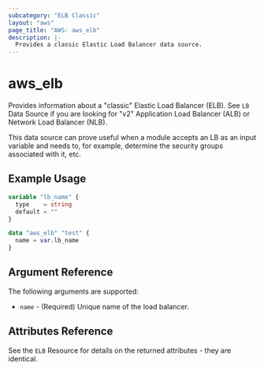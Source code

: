 ```yaml
---
subcategory: "ELB Classic"
layout: "aws"
page_title: "AWS: aws_elb"
description: |-
  Provides a classic Elastic Load Balancer data source.
---
```


# aws_elb

Provides information about a "classic" Elastic Load Balancer (ELB).
See `LB` Data Source if you are looking for "v2"
Application Load Balancer (ALB) or Network Load Balancer (NLB).

This data source can prove useful when a module accepts an LB as an input
variable and needs to, for example, determine the security groups associated
with it, etc.

## Example Usage

```terraform
variable "lb_name" {
  type    = string
  default = ""
}

data "aws_elb" "test" {
  name = var.lb_name
}
```

## Argument Reference

The following arguments are supported:

* `name` - (Required) Unique name of the load balancer.

## Attributes Reference

See the `ELB` Resource for details on the
returned attributes - they are identical.

